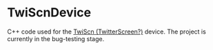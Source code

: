 TwiScnDevice
============

C++ code used for the <a href="http://hybridairworks.tumblr.com/tagged/twitterscreen">TwiScn (TwitterScreen?)</a> device. The project is currently in the bug-testing stage.
